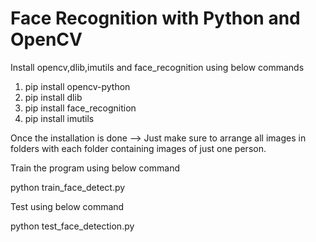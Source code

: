 # Face Recognition with Python and OpenCV


Install opencv,dlib,imutils and face_recognition using below commands

1) pip install opencv-python
2) pip install dlib
3) pip install face_recognition
4) pip install imutils

Once the installation is done -->
Just make sure to arrange all images in folders with each folder containing images of just one person.

Train the program using below command

python train_face_detect.py

Test using below command

python test_face_detection.py


